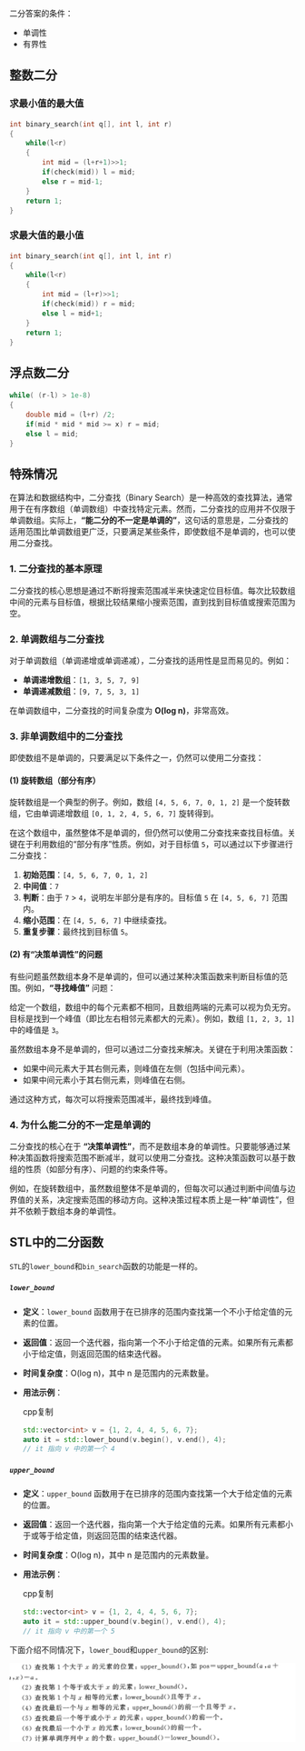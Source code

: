 
二分答案的条件：
- 单调性
- 有界性

## 整数二分
### 求最小值的最大值

```cpp
int binary_search(int q[], int l, int r)
{
	while(l<r)
	{
		int mid = (l+r+1)>>1;
		if(check(mid)) l = mid;
		else r = mid-1;
	}
	return 1;
}
```

### 求最大值的最小值

```cpp
int binary_search(int q[], int l, int r)
{
	while(l<r)
	{
		int mid = (l+r)>>1;
		if(check(mid)) r = mid;
		else l = mid+1;
	}
	return 1;
}
```

## 浮点数二分

```cpp
while( (r-l) > 1e-8)
{
	double mid = (l+r) /2;
	if(mid * mid * mid >= x) r = mid;
	else l = mid;
}
```


## 特殊情况

在算法和数据结构中，二分查找（Binary Search）是一种高效的查找算法，通常用于在有序数组（单调数组）中查找特定元素。然而，二分查找的应用并不仅限于单调数组。实际上，**“能二分的不一定是单调的”**，这句话的意思是，二分查找的适用范围比单调数组更广泛，只要满足某些条件，即使数组不是单调的，也可以使用二分查找。

### 1\. **二分查找的基本原理**

二分查找的核心思想是通过不断将搜索范围减半来快速定位目标值。每次比较数组中间的元素与目标值，根据比较结果缩小搜索范围，直到找到目标值或搜索范围为空。

### 2\. **单调数组与二分查找**

对于单调数组（单调递增或单调递减），二分查找的适用性是显而易见的。例如：

- **单调递增数组**：`[1, 3, 5, 7, 9]`
- **单调递减数组**：`[9, 7, 5, 3, 1]`

在单调数组中，二分查找的时间复杂度为 **O(log n)**，非常高效。

### 3\. **非单调数组中的二分查找**

即使数组不是单调的，只要满足以下条件之一，仍然可以使用二分查找：

#### **(1) 旋转数组（部分有序）**

旋转数组是一个典型的例子。例如，数组 `[4, 5, 6, 7, 0, 1, 2]` 是一个旋转数组，它由单调递增数组 `[0, 1, 2, 4, 5, 6, 7]` 旋转得到。

在这个数组中，虽然整体不是单调的，但仍然可以使用二分查找来查找目标值。关键在于利用数组的“部分有序”性质。例如，对于目标值 `5`，可以通过以下步骤进行二分查找：

1. **初始范围**：`[4, 5, 6, 7, 0, 1, 2]`
2. **中间值**：`7`
3. **判断**：由于 `7` > `4`，说明左半部分是有序的。目标值 `5` 在 `[4, 5, 6, 7]` 范围内。
4. **缩小范围**：在 `[4, 5, 6, 7]` 中继续查找。
5. **重复步骤**：最终找到目标值 `5`。

#### **(2) 有“决策单调性”的问题**

有些问题虽然数组本身不是单调的，但可以通过某种决策函数来判断目标值的范围。例如，**“寻找峰值”** 问题：

给定一个数组，数组中的每个元素都不相同，且数组两端的元素可以视为负无穷。目标是找到一个峰值（即比左右相邻元素都大的元素）。例如，数组 `[1, 2, 3, 1]` 中的峰值是 `3`。

虽然数组本身不是单调的，但可以通过二分查找来解决。关键在于利用决策函数：

- 如果中间元素大于其右侧元素，则峰值在左侧（包括中间元素）。
- 如果中间元素小于其右侧元素，则峰值在右侧。

通过这种方式，每次可以将搜索范围减半，最终找到峰值。

### 4\. **为什么能二分的不一定是单调的**

二分查找的核心在于 **“决策单调性”**，而不是数组本身的单调性。只要能够通过某种决策函数将搜索范围不断减半，就可以使用二分查找。这种决策函数可以基于数组的性质（如部分有序）、问题的约束条件等。

例如，在旋转数组中，虽然数组整体不是单调的，但每次可以通过判断中间值与边界值的关系，决定搜索范围的移动方向。这种决策过程本质上是一种“单调性”，但并不依赖于数组本身的单调性。


## STL中的二分函数

`STL`的`lower_bound`和`bin_search`函数的功能是一样的。

##### `lower_bound`

- **定义**：`lower_bound` 函数用于在已排序的范围内查找第一个不小于给定值的元素的位置。
    
- **返回值**：返回一个迭代器，指向第一个不小于给定值的元素。如果所有元素都小于给定值，则返回范围的结束迭代器。
    
- **时间复杂度**：O(log n)，其中 n 是范围内的元素数量。
    
- **用法示例**：
    
    cpp复制
    
    ```cpp
    std::vector<int> v = {1, 2, 4, 4, 5, 6, 7};
    auto it = std::lower_bound(v.begin(), v.end(), 4);
    // it 指向 v 中的第一个 4
    ```
    

##### `upper_bound`

- **定义**：`upper_bound` 函数用于在已排序的范围内查找第一个大于给定值的元素的位置。
    
- **返回值**：返回一个迭代器，指向第一个大于给定值的元素。如果所有元素都小于或等于给定值，则返回范围的结束迭代器。
    
- **时间复杂度**：O(log n)，其中 n 是范围内的元素数量。
    
- **用法示例**：
    
    cpp复制
    
    ```cpp
    std::vector<int> v = {1, 2, 4, 4, 5, 6, 7};
    auto it = std::upper_bound(v.begin(), v.end(), 4);
    // it 指向 v 中的第一个 5
    ```



下面介绍不同情况下，`lower_boud`和`upper_bound`的区别:

![](../zPictureStore/微信图片_20250323142206.jpg)




